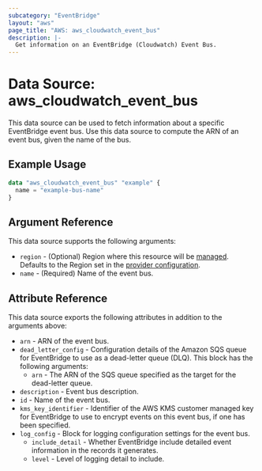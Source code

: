 ```yaml
---
subcategory: "EventBridge"
layout: "aws"
page_title: "AWS: aws_cloudwatch_event_bus"
description: |-
  Get information on an EventBridge (Cloudwatch) Event Bus.
---
```


# Data Source: aws_cloudwatch_event_bus

This data source can be used to fetch information about a specific
EventBridge event bus. Use this data source to compute the ARN of
an event bus, given the name of the bus.

## Example Usage

```terraform
data "aws_cloudwatch_event_bus" "example" {
  name = "example-bus-name"
}
```

## Argument Reference

This data source supports the following arguments:

* `region` - (Optional) Region where this resource will be [managed](https://docs.aws.amazon.com/general/latest/gr/rande.html#regional-endpoints). Defaults to the Region set in the [provider configuration](https://registry.terraform.io/providers/hashicorp/aws/latest/docs#aws-configuration-reference).
* `name` - (Required) Name of the event bus.

## Attribute Reference

This data source exports the following attributes in addition to the arguments above:

* `arn` - ARN of the event bus.
* `dead_letter_config` - Configuration details of the Amazon SQS queue for EventBridge to use as a dead-letter queue (DLQ). This block has the following arguments:
    * `arn` - The ARN of the SQS queue specified as the target for the dead-letter queue.
* `description` - Event bus description.
* `id` - Name of the event bus.
* `kms_key_identifier` - Identifier of the AWS KMS customer managed key for EventBridge to use to encrypt events on this event bus, if one has been specified.
* `log_config` - Block for logging configuration settings for the event bus.
    * `include_detail` - Whether EventBridge include detailed event information in the records it generates.
    * `level` - Level of logging detail to include.
